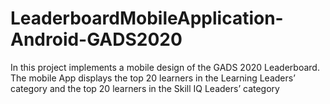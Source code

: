 # LeaderboardMobileApplication-Android-GADS2020
In this project implements a mobile design of the GADS 2020 Leaderboard. The mobile App displays the top 20 learners in the Learning Leaders’ category and the top 20 learners in the Skill IQ Leaders’ category
